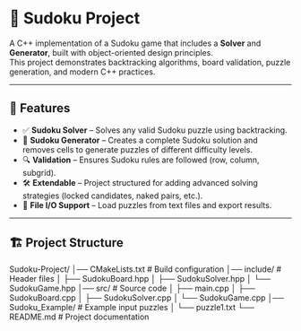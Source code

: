 # 🧩 Sudoku Project

A C++ implementation of a Sudoku game that includes a **Solver** and **Generator**, built with object-oriented design principles.  
This project demonstrates backtracking algorithms, board validation, puzzle generation, and modern C++ practices.

---

## 📖 Features
- ✅ **Sudoku Solver** – Solves any valid Sudoku puzzle using backtracking.  
- 🎲 **Sudoku Generator** – Creates a complete Sudoku solution and removes cells to generate puzzles of different difficulty levels.  
- 🔍 **Validation** – Ensures Sudoku rules are followed (row, column, subgrid).  
- 🛠️ **Extendable** – Project structured for adding advanced solving strategies (locked candidates, naked pairs, etc.).  
- 📂 **File I/O Support** – Load puzzles from text files and export results.  

---

## 🏗️ Project Structure
Sudoku-Project/
│── CMakeLists.txt # Build configuration
│── include/ # Header files
│ ├── SudokuBoard.hpp
│ ├── SudokuSolver.hpp
│ └── SudokuGame.hpp
│── src/ # Source code
│ ├── main.cpp
│ ├── SudokuBoard.cpp
│ ├── SudokuSolver.cpp
│ └── SudokuGame.cpp
│── Sudoku_Example/ # Example input puzzles
│ └── puzzle1.txt
└── README.md # Project documentation